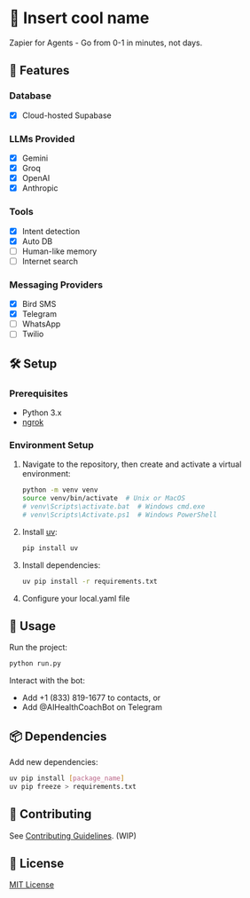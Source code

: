 # 🚀 Insert cool name

Zapier for Agents - Go from 0-1 in minutes, not days.

## 🔧 Features

### Database
- [x] Cloud-hosted Supabase

### LLMs Provided
- [x] Gemini
- [x] Groq
- [x] OpenAI
- [x] Anthropic

### Tools
- [x] Intent detection
- [x] Auto DB
- [ ] Human-like memory
- [ ] Internet search

### Messaging Providers
- [x] Bird SMS
- [x] Telegram
- [ ] WhatsApp
- [ ] Twilio

## 🛠️ Setup

### Prerequisites
- Python 3.x
- [ngrok](https://ngrok.com/)

### Environment Setup
1. Navigate to the repository, then create and activate a virtual environment:
   ```bash
   python -m venv venv
   source venv/bin/activate  # Unix or MacOS
   # venv\Scripts\activate.bat  # Windows cmd.exe
   # venv\Scripts\Activate.ps1  # Windows PowerShell
   ```
2. Install [uv](https://github.com/astral-sh/uv):
   ```bash
   pip install uv
   ```
3. Install dependencies:
   ```bash
   uv pip install -r requirements.txt
   ```
4. Configure your local.yaml file

## 🚀 Usage
Run the project:
```bash
python run.py
```

Interact with the bot:
- Add +1 (833) 819-1677 to contacts, or
- Add @AIHealthCoachBot on Telegram

## 📦 Dependencies
Add new dependencies:
```bash
uv pip install [package_name]
uv pip freeze > requirements.txt
```

## 🤝 Contributing
See [Contributing Guidelines](CONTRIBUTING.md). (WIP)

## 📄 License
[MIT License](LICENSE)